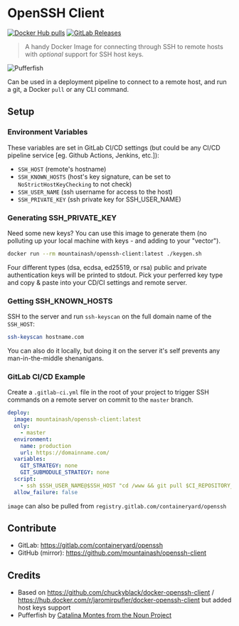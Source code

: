 # OpenSSH Client

[![Docker Hub pulls](https://badgen.net/docker/pulls/mountainash/openssh-client)](https://hub.docker.com/r/mountainash/openssh-client) [![GitLab Releases](https://badgen.net/gitlab/release/containeryard/openssh)](https://gitlab.com/containeryard/openssh/-/releases)

> A handy Docker Image for connecting through SSH to remote hosts with _optional_ support for SSH host keys.

![Pufferfish](https://gitlab.com/containeryard/openssh/-/raw/14afda69422ca6c4dc91e49cf79de24f0a65b226/avatar.png)

Can be used in a deployment pipeline to connect to a remote host, and run a git, a Docker `pull` or any CLI command.

## Setup
### Environment Variables

These variables are set in GitLab CI/CD settings (but could be any CI/CD pipeline service [eg. Github Actions, Jenkins, etc.]):
- `SSH_HOST` (remote's hostname)
- `SSH_KNOWN_HOSTS` (host's key signature, can be set to `NoStrictHostKeyChecking` to not check)
- `SSH_USER_NAME` (ssh username for access to the host)
- `SSH_PRIVATE_KEY` (ssh private key for SSH_USER_NAME)

### Generating SSH_PRIVATE_KEY

Need some new keys? You can use this image to generate them (no polluting up your local machine with keys - and adding to your "vector").

```sh
docker run --rm mountainash/openssh-client:latest ./keygen.sh
```

Four different types (dsa, ecdsa, ed25519, or rsa) public and private authentication keys will be printed to stdout. Pick your perferred key type and copy & paste into your CD/CI settings and remote server.

### Getting SSH_KNOWN_HOSTS

SSH to the server and run `ssh-keyscan` on the full domain name of the `SSH_HOST`:

```sh
ssh-keyscan hostname.com
```

You can also do it locally, but doing it on the server it's self prevents any man-in-the-middle shenanigans.

### GitLab CI/CD Example

Create a `.gitlab-ci.yml` file in the root of your project to trigger SSH commands on a remote server on commit to the `master` branch.

```yml
deploy:
  image: mountainash/openssh-client:latest
  only:
    - master
  environment:
    name: production
    url: https://domainname.com/
  variables:
    GIT_STRATEGY: none
    GIT_SUBMODULE_STRATEGY: none
  script:
    - ssh $SSH_USER_NAME@$SSH_HOST "cd /www && git pull $CI_REPOSITORY_URL && exit"
  allow_failure: false
```

`image` can also be pulled from `registry.gitlab.com/containeryard/openssh`

## Contribute

- GitLab: <https://gitlab.com/containeryard/openssh>
- GitHub (mirror): <https://github.com/mountainash/openssh-client>

## Credits

- Based on <https://github.com/chuckyblack/docker-openssh-client> / <https://hub.docker.com/r/jaromirpufler/docker-openssh-client> but added host keys support
- Pufferfish by [Catalina Montes from the Noun Project](https://thenounproject.com/term/pufferfish/181192/)